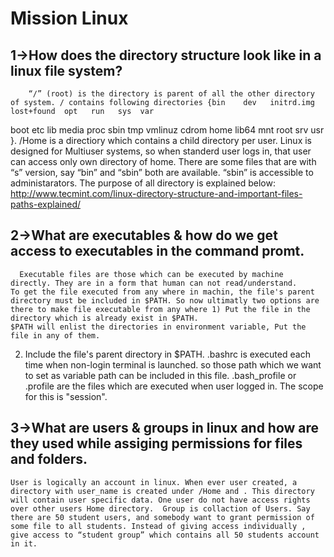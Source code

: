 


Mission Linux
==========
1->How does the directory structure look like in a linux file system?
------------------------------------------------------------------------------------
		“/” (root) is the directory is parent of all the other directory of system. / contains following directories {bin    dev   initrd.img  lost+found  opt   run   sys  var
 boot   etc   lib   media       proc  sbin  tmp  vmlinuz
 cdrom  home  lib64       mnt         root  srv   usr
}. /Home is a directiory which contains a child directory per user. Linux is designed for Multiuser systems, so when standerd user logs in, that user can access only own directory of home. There are some files that are with “s” version, say “bin” and “sbin” both are available. “sbin” is accessible to administarators. 
The purpose of all directory is explained below:
 http://www.tecmint.com/linux-directory-structure-and-important-files-paths-explained/


2->What are executables & how do we get access to executables in the command promt.
----------------------------------------------------------------------------------------------------------
	  Executable files are those which can be executed by machine directly. They are in a form that human can not read/understand.
	To get the file executed from any where in machin, the file's parent directory must be included in $PATH. So now ultimatly two options are there to make file executable from any where 1) Put the file in the directory which is already exist in $PATH.
	$PATH will enlist the directories in environment variable, Put the file in any of them.
2) Include the file's parent directory in $PATH.
	.bashrc is executed each time when non-login terminal is launched. so those path which we want to set as variable path can be included in this file. 
	.bash_profile or .profile are the files which are executed when user logged in. The scope for this is "session". 

3->What are users &  groups in linux and how are they used while assiging permissions for files and folders.
------------------------------------------------------------------------------------------------------------------------
	User is logically an account in linux. When ever user created, a directory with user_name is created under /Home and . This directory will contain user specific data. One user do not have access rights over other users Home directory.  Group is collaction of Users. Say there are 50 student users, and somebody want to grant permission of some file to all students. Instead of giving access individually , give access to “student group” which contains all 50 students account in it. 

